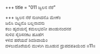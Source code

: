 +++
title = "011 ಜ್ವಲನ ನೆರೆ"

+++
ಜ್ವಲನ ನೆರೆ ನುಂಗಿದನೊ ಮೇಣೆಂ  
ಜಲಿಸಿ ಬಿಟ್ಟನೊ ಬಲ್ಲನಾವನು  
ಕಲು ಹೃದಯನೈ ಕಮಲಭವನೀ ಪಾಂಡುನಂದನರ   
ಸುಳಿವ ಸೈರಿಸನಕಟ ಹೂಹೆಗ  
ಳಳಿವ ಹರೆಯವೆ ಶಿವಶಿವಾಯೆಂ     
ದಳಲುದೊರೆಯಲಿ ಮುಳುಗಿ ಮೂಡುವ ದ್ರುಪದಪತಿಯೆಂದ      ॥11॥